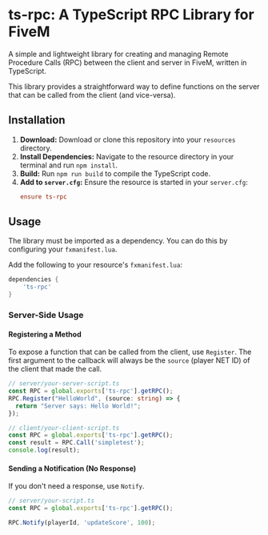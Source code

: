 # ts-rpc: A TypeScript RPC Library for FiveM

A simple and lightweight library for creating and managing Remote Procedure Calls (RPC) between the client and server in FiveM, written in TypeScript.

This library provides a straightforward way to define functions on the server that can be called from the client (and vice-versa).

## Installation

1.  **Download:** Download or clone this repository into your `resources` directory.
2.  **Install Dependencies:** Navigate to the resource directory in your terminal and run `npm install`.
3.  **Build:** Run `npm run build` to compile the TypeScript code.
4.  **Add to `server.cfg`:** Ensure the resource is started in your `server.cfg`:
    ```cfg
    ensure ts-rpc
    ```

## Usage

The library must be imported as a dependency. You can do this by configuring your `fxmanifest.lua`.

Add the following to your resource's `fxmanifest.lua`:

```lua
dependencies {
    'ts-rpc'
}
```

### Server-Side Usage

#### Registering a Method

To expose a function that can be called from the client, use `Register`. The first argument to the callback will always be the `source` (player NET ID) of the client that made the call.

```typescript
// server/your-server-script.ts
const RPC = global.exports['ts-rpc'].getRPC();
RPC.Register("HelloWorld", (source: string) => {
  return "Server says: Hello World!";
});

// client/your-client-script.ts
const RPC = global.exports['ts-rpc'].getRPC();
const result = RPC.Call('simpletest');
console.log(result);
```

#### Sending a Notification (No Response)

If you don't need a response, use `Notify`.

```typescript
// server/your-script.ts
const RPC = global.exports['ts-rpc'].getRPC();

RPC.Notify(playerId, 'updateScore', 100);
```
